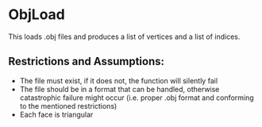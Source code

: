 # ObjLoad 

This loads .obj files and produces a list of vertices and a list of indices.
## Restrictions and Assumptions:

- The file must exist, if it does not, the function will silently fail
- The file should be in a format that can be handled, otherwise catastrophic failure might occur (i.e. proper .obj format and conforming to the mentioned restrictions)
- Each face is triangular
